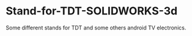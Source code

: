 # Stand-for-TDT-SOLIDWORKS-3d
Some different stands for TDT and some others android TV electronics.

